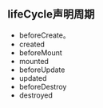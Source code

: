 ## lifeCycle声明周期
- beforeCreate。
- created
- beforeMount
- mounted
- beforeUpdate
- updated
- beforeDestroy
- destroyed